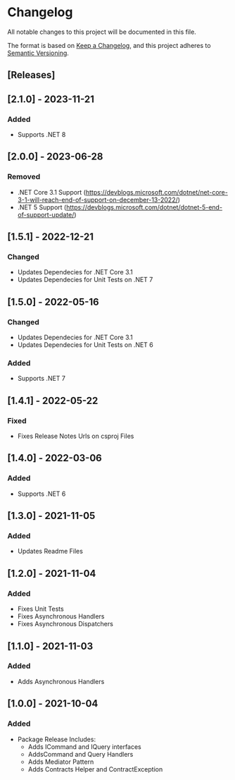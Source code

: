 ﻿# Changelog
All notable changes to this project will be documented in this file.

The format is based on [Keep a Changelog](https://keepachangelog.com/en/1.0.0/),
and this project adheres to [Semantic Versioning](https://semver.org/spec/v2.0.0.html).

## [Releases]

## [2.1.0] - 2023-11-21
### Added
- Supports .NET 8


## [2.0.0] - 2023-06-28
### Removed
- .NET Core 3.1 Support (https://devblogs.microsoft.com/dotnet/net-core-3-1-will-reach-end-of-support-on-december-13-2022/)
- .NET 5 Support (https://devblogs.microsoft.com/dotnet/dotnet-5-end-of-support-update/)

## [1.5.1] - 2022-12-21
### Changed
 - Updates Dependecies for .NET Core 3.1
 - Updates Dependecies for Unit Tests on .NET 7

## [1.5.0] - 2022-05-16
### Changed
 - Updates Dependecies for .NET Core 3.1
 - Updates Dependecies for Unit Tests on .NET 6

### Added
 - Supports .NET 7

## [1.4.1] - 2022-05-22
### Fixed
- Fixes Release Notes Urls on csproj Files


## [1.4.0] - 2022-03-06
### Added
- Supports .NET 6

## [1.3.0] - 2021-11-05
### Added
- Updates Readme Files

## [1.2.0] - 2021-11-04
### Added
- Fixes Unit Tests
- Fixes Asynchronous Handlers
- Fixes Asynchronous Dispatchers

## [1.1.0] - 2021-11-03
### Added
- Adds Asynchronous Handlers

## [1.0.0] - 2021-10-04
### Added
- Package Release Includes:
	- Adds ICommand and IQuery interfaces
	- AddsCommand and Query Handlers
	- Adds Mediator Pattern
	- Adds Contracts Helper and ContractException